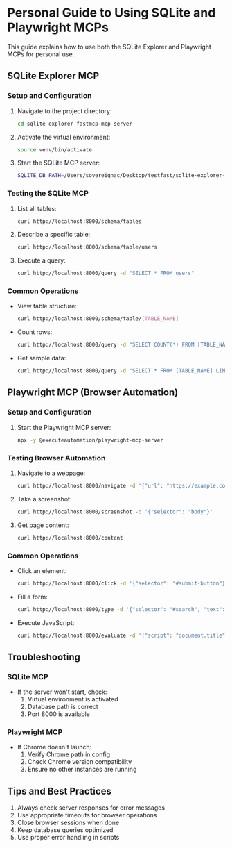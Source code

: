 # Personal Guide to Using SQLite and Playwright MCPs

This guide explains how to use both the SQLite Explorer and Playwright MCPs for personal use.

## SQLite Explorer MCP

### Setup and Configuration
1. Navigate to the project directory:
   ```bash
   cd sqlite-explorer-fastmcp-mcp-server
   ```

2. Activate the virtual environment:
   ```bash
   source venv/bin/activate
   ```

3. Start the SQLite MCP server:
   ```bash
   SQLITE_DB_PATH=/Users/sovereignac/Desktop/testfast/sqlite-explorer-fastmcp-mcp-server/test.db uvicorn sqlite_explorer:mcp --reload
   ```

### Testing the SQLite MCP
1. List all tables:
   ```bash
   curl http://localhost:8000/schema/tables
   ```

2. Describe a specific table:
   ```bash
   curl http://localhost:8000/schema/table/users
   ```

3. Execute a query:
   ```bash
   curl http://localhost:8000/query -d "SELECT * FROM users"
   ```

### Common Operations
- View table structure:
  ```bash
  curl http://localhost:8000/schema/table/[TABLE_NAME]
  ```
- Count rows:
  ```bash
  curl http://localhost:8000/query -d "SELECT COUNT(*) FROM [TABLE_NAME]"
  ```
- Get sample data:
  ```bash
  curl http://localhost:8000/query -d "SELECT * FROM [TABLE_NAME] LIMIT 5"
  ```

## Playwright MCP (Browser Automation)

### Setup and Configuration
1. Start the Playwright MCP server:
   ```bash
   npx -y @executeautomation/playwright-mcp-server
   ```

### Testing Browser Automation
1. Navigate to a webpage:
   ```bash
   curl http://localhost:8000/navigate -d '{"url": "https://example.com"}'
   ```

2. Take a screenshot:
   ```bash
   curl http://localhost:8000/screenshot -d '{"selector": "body"}'
   ```

3. Get page content:
   ```bash
   curl http://localhost:8000/content
   ```

### Common Operations
- Click an element:
  ```bash
  curl http://localhost:8000/click -d '{"selector": "#submit-button"}'
  ```
- Fill a form:
  ```bash
  curl http://localhost:8000/type -d '{"selector": "#search", "text": "query"}'
  ```
- Execute JavaScript:
  ```bash
  curl http://localhost:8000/evaluate -d '{"script": "document.title"}'
  ```

## Troubleshooting

### SQLite MCP
- If the server won't start, check:
  1. Virtual environment is activated
  2. Database path is correct
  3. Port 8000 is available

### Playwright MCP
- If Chrome doesn't launch:
  1. Verify Chrome path in config
  2. Check Chrome version compatibility
  3. Ensure no other instances are running

## Tips and Best Practices
1. Always check server responses for error messages
2. Use appropriate timeouts for browser operations
3. Close browser sessions when done
4. Keep database queries optimized
5. Use proper error handling in scripts 